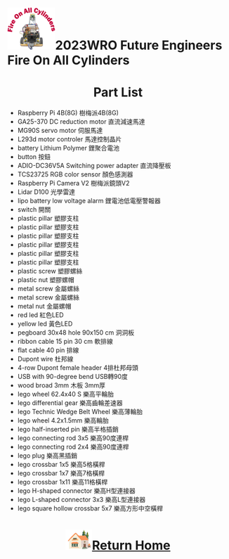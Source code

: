 ![LOGO](../../other/img/logo.png)2023WRO Future Engineers Fire On All Cylinders  
=====
# <div align="center">Part List</div> 

- Raspberry Pi 4B(8G) 樹梅派4B(8G)  
- GA25-370 DC reduction motor 直流減速馬達  
- MG90S servo motor 伺服馬達  
- L293d motor controler 馬達控制晶片  
- battery Lithium Polymer 鋰聚合電池  
- button 按鈕  
- ADIO-DC36V5A Switching power adapter 直流降壓板  
- TCS23725 RGB color sensor 顏色感測器  
- Raspberry Pi Camera V2 樹梅派鏡頭V2  
- Lidar D100 光學雷達
- lipo battery low voltage alarm 鋰電池低電壓警報器
- switch 開關  
- plastic pillar 塑膠支柱  
- plastic pillar 塑膠支柱  
- plastic pillar 塑膠支柱  
- plastic pillar 塑膠支柱  
- plastic pillar 塑膠支柱  
- plastic pillar 塑膠支柱  
- plastic screw 塑膠螺絲  
- plastic nut 塑膠螺帽  
- metal screw 金屬螺絲  
- metal screw 金屬螺絲  
- metal nut 金屬螺帽  
- red led 紅色LED  
- yellow led 黃色LED  
- pegboard 30x48 hole 90x150 cm 洞洞板  
- ribbon cable 15 pin 30 cm 軟排線  
- flat cable 40 pin 排線  
- Dupont wire 杜邦線 
- 4-row Dupont female header 4排杜邦母頭  
- USB with 90-degree bend USB轉90度   
- wood broad 3mm 木板 3mm厚  
- lego wheel 62.4x40 S 樂高平輪胎  
- lego differential gear 樂高齒輪差速器  
- lego Technic Wedge Belt Wheel 樂高薄輪胎  
- lego wheel 4.2x1.5mm 樂高輪胎  
- lego half-inserted pin 樂高半格插銷  
- lego connecting rod 3x5 樂高90度連桿  
- lego connecting rod 2x4 樂高90度連桿  
- lego plug 樂高黑插銷  
- lego crossbar 1x5 樂高5格橫桿  
- lego crossbar 1x7 樂高7格橫桿  
- lego crossbar 1x11 樂高11格橫桿  
- lego H-shaped connector 樂高H型連接器  
- lego L-shaped connector 3x3 樂高L型連接器  
- lego square hollow crossbar 5x7 樂高方形中空橫桿  


# <div align="center">![HOME](../../other/img/Home.png)[Return Home](../../)</div>  
